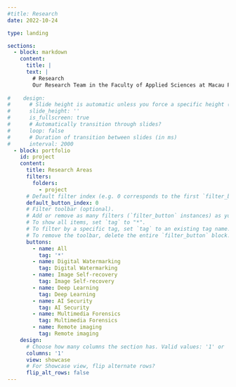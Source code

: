 ```yaml
---
#title: Research
date: 2022-10-24

type: landing

sections:
  - block: markdown
    content:
      title: |
      text: |
        # Research
        Our Research Team in the Faculty of Applied Sciences at Macau Polytechnic University is dedicated to research in the field of digital security. Our research spans various aspects of digital multimedia processing, including digital watermarking, multimedia forensics, tampering detection, self-recovery, remote image processing, and the application of deep learning techniques. With a dedication to fostering the progress of artificial intelligence in security, we consistently push the boundaries of our field through innovative research. Our primary objective is to leverage our expertise to address key challenges in the field of digital security.
      
#    design:
#      # Slide height is automatic unless you force a specific height (e.g. '400px')
#      slide_height: ''
#      is_fullscreen: true
#      # Automatically transition through slides?
#      loop: false
#      # Duration of transition between slides (in ms)
#      interval: 2000
  - block: portfolio
    id: project
    content:
      title: Research Areas
      filters:
        folders:
          - project
      # Default filter index (e.g. 0 corresponds to the first `filter_button` instance below).
      default_button_index: 0
      # Filter toolbar (optional).
      # Add or remove as many filters (`filter_button` instances) as you like.
      # To show all items, set `tag` to "*".
      # To filter by a specific tag, set `tag` to an existing tag name.
      # To remove the toolbar, delete the entire `filter_button` block.
      buttons:
        - name: All
          tag: '*'
        - name: Digital Watermarking
          tag: Digital Watermarking
        - name: Image Self-recovery
          tag: Image Self-recovery
        - name: Deep Learning
          tag: Deep Learning
        - name: AI Security
          tag: AI Security
        - name: Multimedia Forensics
          tag: Multimedia Forensics
        - name: Remote imaging
          tag: Remote imaging
    design:
      # Choose how many columns the section has. Valid values: '1' or '2'.
      columns: '1'
      view: showcase
      # For Showcase view, flip alternate rows?
      flip_alt_rows: false
---
```

